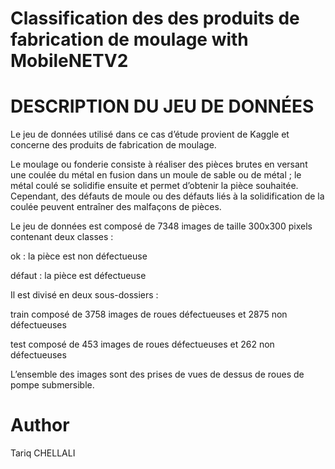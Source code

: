 # Classification des des produits de fabrication de moulage with MobileNETV2

# DESCRIPTION DU JEU DE DONNÉES
Le jeu de données utilisé dans ce cas d’étude provient de Kaggle et concerne des produits de fabrication de moulage.

Le moulage ou fonderie consiste à réaliser des pièces brutes en versant une coulée du métal en fusion dans un moule de sable ou de métal ; le métal coulé se solidifie ensuite et permet d’obtenir la pièce souhaitée. Cependant, des défauts de moule ou des défauts liés à la solidification de la coulée peuvent entraîner des malfaçons de pièces.

Le jeu de données est composé de 7348 images de taille 300x300 pixels contenant deux classes : 

ok : la pièce est non défectueuse

défaut : la pièce est défectueuse

Il est divisé en deux sous-dossiers : 

train composé de 3758 images de roues défectueuses et 2875 non défectueuses

test composé de 453 images de roues défectueuses et 262 non défectueuses

L’ensemble des images sont des prises de vues de dessus de roues de pompe submersible.

# Author

Tariq CHELLALI
